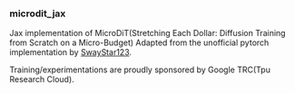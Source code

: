 ### microdit_jax

Jax implementation of MicroDiT(Stretching Each Dollar: Diffusion Training from Scratch on a Micro-Budget)
Adapted from the unofficial pytorch implementation by [SwayStar123](https://github.com/SwayStar123/microdiffusion).

Training/experimentations are proudly sponsored by Google TRC(Tpu Research Cloud).